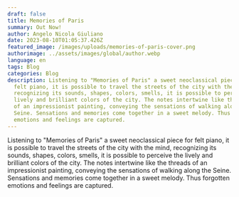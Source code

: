 ```yaml
---
draft: false
title: Memories of Paris
summary: Out Now!
author: Angelo Nicola Giuliano
date: 2023-08-10T01:05:37.426Z
featured_image: /images/uploads/memories-of-paris-cover.png
authorimage: ../assets/images/global/author.webp
language: en
tags: Blog
categories: Blog
description: Listening to "Memories of Paris" a sweet neoclassical piece for
  felt piano, it is possible to travel the streets of the city with the mind,
  recognizing its sounds, shapes, colors, smells, it is possible to perceive the
  lively and brilliant colors of the city. The notes intertwine like the threads
  of an impressionist painting, conveying the sensations of walking along the
  Seine. Sensations and memories come together in a sweet melody. Thus forgotten
  emotions and feelings are captured.
---
```

Listening to "Memories of Paris" a sweet neoclassical piece for felt piano, it is possible to travel the streets of the city with the mind, recognizing its sounds, shapes, colors, smells, it is possible to perceive the lively and brilliant colors of the city. The notes intertwine like the threads of an impressionist painting, conveying the sensations of walking along the Seine. Sensations and memories come together in a sweet melody. Thus forgotten emotions and feelings are captured.